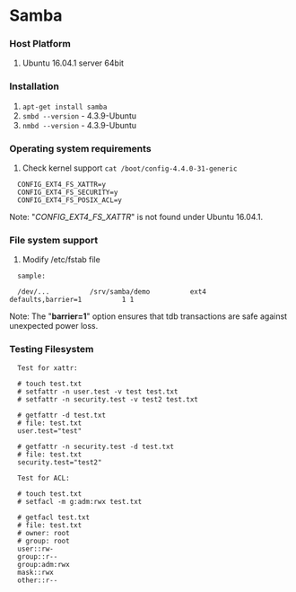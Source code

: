 # Samba

### Host Platform
  1. Ubuntu 16.04.1 server 64bit

### Installation
  1. `apt-get install samba`
  2. `smbd --version` - 4.3.9-Ubuntu
  3. `nmbd --version` - 4.3.9-Ubuntu

### Operating system requirements
  1. Check kernel support
  `cat /boot/config-4.4.0-31-generic`<p>

  ```
    CONFIG_EXT4_FS_XATTR=y
    CONFIG_EXT4_FS_SECURITY=y
    CONFIG_EXT4_FS_POSIX_ACL=y
  ```
  Note: "*CONFIG_EXT4_FS_XATTR*" is not found under Ubuntu 16.04.1.

### File system support
  1. Modify /etc/fstab file
  ```
    sample:
    
    /dev/...          /srv/samba/demo          ext4          defaults,barrier=1          1 1
  ```
  Note: The "**barrier=1**" option ensures that tdb transactions are safe against unexpected power loss.
  
### Testing Filesystem
```
  Test for xattr:

  # touch test.txt
  # setfattr -n user.test -v test test.txt
  # setfattr -n security.test -v test2 test.txt
  
  # getfattr -d test.txt
  # file: test.txt
  user.test="test"
  
  # getfattr -n security.test -d test.txt
  # file: test.txt
  security.test="test2"
```

```
  Test for ACL:

  # touch test.txt
  # setfacl -m g:adm:rwx test.txt
  
  # getfacl test.txt
  # file: test.txt
  # owner: root
  # group: root
  user::rw-
  group::r--
  group:adm:rwx
  mask::rwx
  other::r--
```
